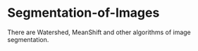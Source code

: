 # Segmentation-of-Images

There are Watershed, MeanShift and other algorithms of image segmentation.
